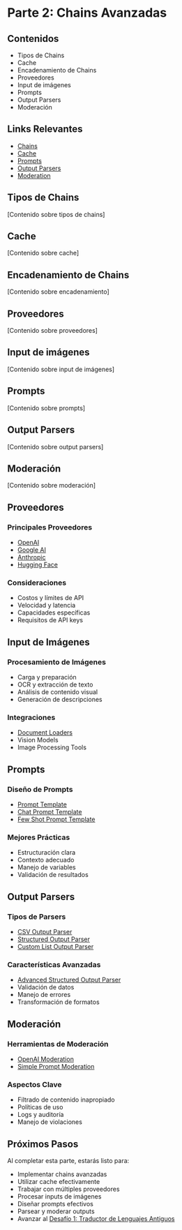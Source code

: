 # Parte 2: Chains Avanzadas

## Contenidos

- Tipos de Chains
- Cache
- Encadenamiento de Chains
- Proveedores
- Input de imágenes
- Prompts
- Output Parsers
- Moderación

## Links Relevantes

- [Chains](../../integraciones/langchain/chains/README.md)
- [Cache](../../integraciones/langchain/cache/README.md)
- [Prompts](../../integraciones/langchain/prompts/README.md)
- [Output Parsers](../../integraciones/langchain/output-parsers/README.md)
- [Moderation](../../integraciones/langchain/moderation/README.md)

## Tipos de Chains
[Contenido sobre tipos de chains]

## Cache
[Contenido sobre cache]

## Encadenamiento de Chains
[Contenido sobre encadenamiento]

## Proveedores
[Contenido sobre proveedores]

## Input de imágenes
[Contenido sobre input de imágenes]

## Prompts
[Contenido sobre prompts]

## Output Parsers
[Contenido sobre output parsers]

## Moderación
[Contenido sobre moderación]

## Proveedores

### Principales Proveedores
- [OpenAI](../../integraciones/langchain/chat-models/chatopenai.md)
- [Google AI](../../integraciones/langchain/chat-models/google-ai.md)
- [Anthropic](../../integraciones/langchain/chat-models/chatanthropic.md)
- [Hugging Face](../../integraciones/langchain/chat-models/chathuggingface.md)

### Consideraciones
- Costos y límites de API
- Velocidad y latencia
- Capacidades específicas
- Requisitos de API keys

## Input de Imágenes

### Procesamiento de Imágenes
- Carga y preparación
- OCR y extracción de texto
- Análisis de contenido visual
- Generación de descripciones

### Integraciones
- [Document Loaders](../../integraciones/langchain/document-loaders/README.md)
- Vision Models
- Image Processing Tools

## Prompts

### Diseño de Prompts
- [Prompt Template](../../integraciones/langchain/prompts/prompt-template.md)
- [Chat Prompt Template](../../integraciones/langchain/prompts/chat-prompt-template.md)
- [Few Shot Prompt Template](../../integraciones/langchain/prompts/few-shot-prompt-template.md)

### Mejores Prácticas
- Estructuración clara
- Contexto adecuado
- Manejo de variables
- Validación de resultados

## Output Parsers

### Tipos de Parsers
- [CSV Output Parser](../../integraciones/langchain/output-parsers/csv-output-parser.md)
- [Structured Output Parser](../../integraciones/langchain/output-parsers/structured-output-parser.md)
- [Custom List Output Parser](../../integraciones/langchain/output-parsers/custom-list-output-parser.md)

### Características Avanzadas
- [Advanced Structured Output Parser](../../integraciones/langchain/output-parsers/advanced-structured-output-parser.md)
- Validación de datos
- Manejo de errores
- Transformación de formatos

## Moderación

### Herramientas de Moderación
- [OpenAI Moderation](../../integraciones/langchain/moderation/openai-moderation.md)
- [Simple Prompt Moderation](../../integraciones/langchain/moderation/simple-prompt-moderation.md)

### Aspectos Clave
- Filtrado de contenido inapropiado
- Políticas de uso
- Logs y auditoría
- Manejo de violaciones

## Próximos Pasos

Al completar esta parte, estarás listo para:
- Implementar chains avanzadas
- Utilizar cache efectivamente
- Trabajar con múltiples proveedores
- Procesar inputs de imágenes
- Diseñar prompts efectivos
- Parsear y moderar outputs
- Avanzar al [Desafío 1: Traductor de Lenguajes Antiguos](../../desafios/desafio-1.md) 